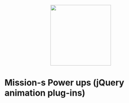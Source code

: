 
<p align="center">
  <img src="http://missionjimmy.com/images/logo-v2.svg" height="200">
</p>

# Mission-s Power ups (jQuery animation plug-ins)



